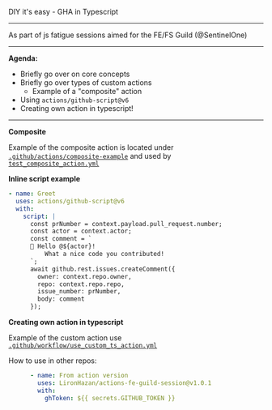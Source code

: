 DIY it's easy - GHA in Typescript

---

As part of js fatigue sessions aimed for the FE/FS Guild (@SentinelOne)

---

**Agenda:**

- Briefly go over on core concepts
- Briefly go over types of custom actions
  - Example of a "composite" action
- Using `actions/github-script@v6`
- Creating own action in typescript!

---

**Composite**

Example of the composite action is located under [`.github/actions/composite-example`](https://github.com/LironHazan/actions-fe-guild-session/blob/master/.github/actions/composite-example/action.yml)
and used by [`test_composite_action.yml`](https://github.com/LironHazan/actions-fe-guild-session/blob/master/.github/workflows/use_composite_action.yml)

**Inline script example**

```yaml
- name: Greet
  uses: actions/github-script@v6
  with:
    script: |
      const prNumber = context.payload.pull_request.number;
      const actor = context.actor;
      const comment = `
      👋 Hello @${actor}! 
          What a nice code you contributed!
      `;
      await github.rest.issues.createComment({
        owner: context.repo.owner,
        repo: context.repo.repo,
        issue_number: prNumber,
        body: comment
      });
```

**Creating own action in typescript**

Example of the custom action use [`.github/workflow/use_custom_ts_action.yml`](https://github.com/LironHazan/actions-fe-guild-session/blob/master/.github/workflows/use_custom_ts_action.yml)

How to use in other repos:

```yaml
      - name: From action version
        uses: LironHazan/actions-fe-guild-session@v1.0.1
        with:
          ghToken: ${{ secrets.GITHUB_TOKEN }}
```
